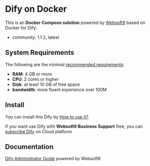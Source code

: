 # Dify on Docker  

This is an **Docker Compose solution** powered by [Websoft9](https://www.websoft9.com) based on Docker for Dify:


 - community:  1.1.2, latest


## System Requirements

The following are the minimal [recommended requirements](https://dify.ai):

* **RAM**: 4 GB or more
* **CPU**: 2 cores or higher
* **Disk**: at least 10 GB of free space
* **bandwidth**: more fluent experience over 100M  

## Install

You can install this Dify by [How to use it?](https://github.com/Websoft9/docker-library#how-to-use-it).   

If you want use Dify with **Websoft9 Business Support** free, you can [subscribe Dify](https://www.websoft9.com/apps) on Cloud platform

## Documentation

[Dify Administrator Guide](https://support.websoft9.com/docs/dify) powered by Websoft9